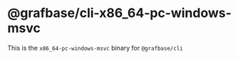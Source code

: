 # @grafbase/cli-x86_64-pc-windows-msvc

This is the `x86_64-pc-windows-msvc` binary for `@grafbase/cli`
